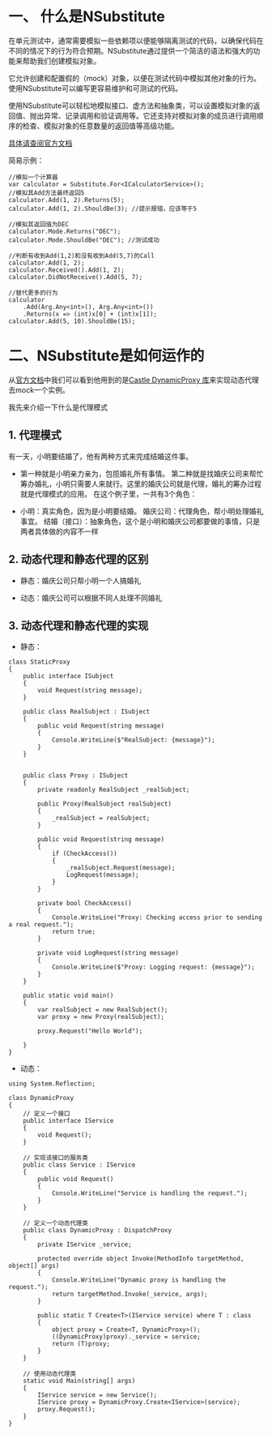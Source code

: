# 一、 什么是NSubstitute
在单元测试中，通常需要模拟一些依赖项以便能够隔离测试的代码，以确保代码在不同的情况下的行为符合预期。NSubstitute通过提供一个简洁的语法和强大的功能来帮助我们创建模拟对象。

它允许创建和配置假的（mock）对象，以便在测试代码中模拟其他对象的行为。使用NSubstitute可以编写更容易维护和可测试的代码。

使用NSubstitute可以轻松地模拟接口、虚方法和抽象类，可以设置模拟对象的返回值、抛出异常、记录调用和验证调用等。它还支持对模拟对象的成员进行调用顺序的检查、模拟对象的任意数量的返回值等高级功能。

[具体请查阅官方文档](https://nsubstitute.github.io/help/getting-started/)

简易示例：
```
//模拟一个计算器
var calculator = Substitute.For<ICalculatorService>();
//模拟其Add方法最终返回5
calculator.Add(1, 2).Returns(5);
calculator.Add(1, 2).ShouldBe(3); //提示报错，应该等于5

//模拟其返回值为DEC
calculator.Mode.Returns("DEC");
calculator.Mode.ShouldBe("DEC"); //测试成功

//判断有收到Add(1,2)和没有收到Add(5,7)的Call
calculator.Add(1, 2);
calculator.Received().Add(1, 2);
calculator.DidNotReceive().Add(5, 7);

//替代更多的行为
calculator
    .Add(Arg.Any<int>(), Arg.Any<int>())
    .Returns(x => (int)x[0] + (int)x[1]);
calculator.Add(5, 10).ShouldBe(15); 
```
# 二、NSubstitute是如何运作的
从[官方文档](https://nsubstitute.github.io/help/how-nsub-works/)中我们可以看到他用到的是[Castle DynamicProxy 库](https://github.com/castleproject/Core)来实现动态代理去mock一个实例。

我先来介绍一下什么是代理模式
## 1. 代理模式
有一天，小明要结婚了，他有两种方式来完成结婚这件事。

* 第一种就是小明亲力亲为，包揽婚礼所有事情。
第二种就是找婚庆公司来帮忙筹办婚礼，小明只需要人来就行。这里的婚庆公司就是代理，婚礼的筹办过程就是代理模式的应用。
在这个例子里，一共有3个角色：

* 小明：真实角色，因为是小明要结婚。
婚庆公司：代理角色，帮小明处理婚礼事宜。
结婚（接口）：抽象角色，这个是小明和婚庆公司都要做的事情，只是两者具体做的内容不一样

## 2. 动态代理和静态代理的区别

* 静态：婚庆公司只帮小明一个人搞婚礼

* 动态：婚庆公司可以根据不同人处理不同婚礼

## 3. 动态代理和静态代理的实现
* 静态：
```
class StaticProxy
{
    public interface ISubject
    {
        void Request(string message);
    }

    public class RealSubject : ISubject
    {
        public void Request(string message)
        {
            Console.WriteLine($"RealSubject: {message}");
        }
    }


    public class Proxy : ISubject
    {
        private readonly RealSubject _realSubject;

        public Proxy(RealSubject realSubject)
        {
            _realSubject = realSubject;
        }

        public void Request(string message)
        {
            if (CheckAccess())
            {
                _realSubject.Request(message);
                LogRequest(message);
            }
        }

        private bool CheckAccess()
        {
            Console.WriteLine("Proxy: Checking access prior to sending a real request.");
            return true;
        }

        private void LogRequest(string message)
        {
            Console.WriteLine($"Proxy: Logging request: {message}");
        }
    }

    public static void main()
    {
        var realSubject = new RealSubject();
        var proxy = new Proxy(realSubject);

        proxy.Request("Hello World");

    }
}
```

* 动态：
```
using System.Reflection;

class DynamicProxy
{
    // 定义一个接口
    public interface IService
    {
        void Request();
    }

    // 实现该接口的服务类
    public class Service : IService
    {
        public void Request()
        {
            Console.WriteLine("Service is handling the request.");
        }
    }   

    // 定义一个动态代理类
    public class DynamicProxy : DispatchProxy
    {
        private IService _service;

        protected override object Invoke(MethodInfo targetMethod, object[] args)
        {
            Console.WriteLine("Dynamic proxy is handling the request.");
            return targetMethod.Invoke(_service, args);
        }

        public static T Create<T>(IService service) where T : class
        {
            object proxy = Create<T, DynamicProxy>();
            ((DynamicProxy)proxy)._service = service;
            return (T)proxy;
        }
    }

    // 使用动态代理类
    static void Main(string[] args)
    {
        IService service = new Service();
        IService proxy = DynamicProxy.Create<IService>(service);
        proxy.Request();
    }
}
```
